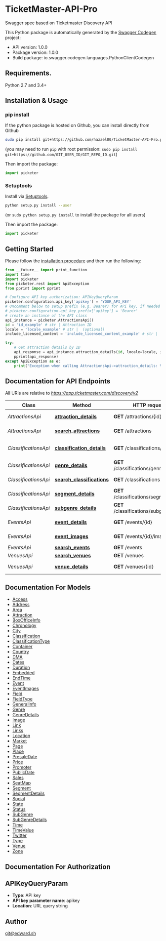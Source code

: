# TicketMaster-API-Pro
Swagger spec based on Ticketmaster Discovery API

This Python package is automatically generated by the [Swagger Codegen](https://github.com/swagger-api/swagger-codegen) project:

- API version: 1.0.0
- Package version: 1.0.0
- Build package: io.swagger.codegen.languages.PythonClientCodegen

## Requirements.

Python 2.7 and 3.4+

## Installation & Usage
### pip install

If the python package is hosted on Github, you can install directly from Github

```sh
sudo pip install git+https://github.com/hazael00/TicketMaster-API-Pro.git
```
(you may need to run `pip` with root permission: `sudo pip install git+https://github.com/GIT_USER_ID/GIT_REPO_ID.git`)

Then import the package:
```python
import picketer 
```

### Setuptools

Install via [Setuptools](http://pypi.python.org/pypi/setuptools).

```sh
python setup.py install --user
```
(or `sudo python setup.py install` to install the package for all users)

Then import the package:
```python
import picketer
```

## Getting Started

Please follow the [installation procedure](#installation--usage) and then run the following:

```python
from __future__ import print_function
import time
import picketer
from picketer.rest import ApiException
from pprint import pprint

# Configure API key authorization: APIKeyQueryParam
picketer.configuration.api_key['apikey'] = 'YOUR_API_KEY'
# Uncomment below to setup prefix (e.g. Bearer) for API key, if needed
# picketer.configuration.api_key_prefix['apikey'] = 'Bearer'
# create an instance of the API class
api_instance = picketer.AttractionsApi()
id = 'id_example' # str | Attraction ID
locale = 'locale_example' # str |  (optional)
include_licensed_content = 'include_licensed_content_example' # str |  (optional)

try:
    # Get attraction details by ID
    api_response = api_instance.attraction_details(id, locale=locale, include_licensed_content=include_licensed_content)
    pprint(api_response)
except ApiException as e:
    print("Exception when calling AttractionsApi->attraction_details: %s\n" % e)

```

## Documentation for API Endpoints

All URIs are relative to *https://app.ticketmaster.com/discovery/v2*

Class | Method | HTTP request | Description
------------ | ------------- | ------------- | -------------
*AttractionsApi* | [**attraction_details**](docs/AttractionsApi.md#attraction_details) | **GET** /attractions/{id} | Get attraction details by ID
*AttractionsApi* | [**search_attractions**](docs/AttractionsApi.md#search_attractions) | **GET** /attractions | Search attractions
*ClassificationsApi* | [**classification_details**](docs/ClassificationsApi.md#classification_details) | **GET** /classifications/{id} | Get classification details by ID
*ClassificationsApi* | [**genre_details**](docs/ClassificationsApi.md#genre_details) | **GET** /classifications/genres/{id} | Get genre details by ID
*ClassificationsApi* | [**search_classifications**](docs/ClassificationsApi.md#search_classifications) | **GET** /classifications | Search classifications
*ClassificationsApi* | [**segment_details**](docs/ClassificationsApi.md#segment_details) | **GET** /classifications/segments/{id} | Get segment details by ID
*ClassificationsApi* | [**subgenre_details**](docs/ClassificationsApi.md#subgenre_details) | **GET** /classifications/subgenres/{id} | Get subgenre details by ID
*EventsApi* | [**event_details**](docs/EventsApi.md#event_details) | **GET** /events/{id} | Get event details by ID
*EventsApi* | [**event_images**](docs/EventsApi.md#event_images) | **GET** /events/{id}/images | Get event images
*EventsApi* | [**search_events**](docs/EventsApi.md#search_events) | **GET** /events | Event search
*VenuesApi* | [**search_venues**](docs/VenuesApi.md#search_venues) | **GET** /venues | Venue search
*VenuesApi* | [**venue_details**](docs/VenuesApi.md#venue_details) | **GET** /venues/{id} | Get venue details by ID


## Documentation For Models

 - [Access](docs/Access.md)
 - [Address](docs/Address.md)
 - [Area](docs/Area.md)
 - [Attraction](docs/Attraction.md)
 - [BoxOfficeInfo](docs/BoxOfficeInfo.md)
 - [Chronology](docs/Chronology.md)
 - [City](docs/City.md)
 - [Classification](docs/Classification.md)
 - [ClassificationType](docs/ClassificationType.md)
 - [Container](docs/Container.md)
 - [Country](docs/Country.md)
 - [DMA](docs/DMA.md)
 - [Dates](docs/Dates.md)
 - [Duration](docs/Duration.md)
 - [Embedded](docs/Embedded.md)
 - [EndTime](docs/EndTime.md)
 - [Event](docs/Event.md)
 - [EventImages](docs/EventImages.md)
 - [Field](docs/Field.md)
 - [FieldType](docs/FieldType.md)
 - [GeneralInfo](docs/GeneralInfo.md)
 - [Genre](docs/Genre.md)
 - [GenreDetails](docs/GenreDetails.md)
 - [Image](docs/Image.md)
 - [Link](docs/Link.md)
 - [Links](docs/Links.md)
 - [Location](docs/Location.md)
 - [Market](docs/Market.md)
 - [Page](docs/Page.md)
 - [Place](docs/Place.md)
 - [PresaleDate](docs/PresaleDate.md)
 - [Price](docs/Price.md)
 - [Promoter](docs/Promoter.md)
 - [PublicDate](docs/PublicDate.md)
 - [Sales](docs/Sales.md)
 - [SeatMap](docs/SeatMap.md)
 - [Segment](docs/Segment.md)
 - [SegmentDetails](docs/SegmentDetails.md)
 - [Social](docs/Social.md)
 - [State](docs/State.md)
 - [Status](docs/Status.md)
 - [SubGenre](docs/SubGenre.md)
 - [SubGenreDetails](docs/SubGenreDetails.md)
 - [Time](docs/Time.md)
 - [TimeValue](docs/TimeValue.md)
 - [Twitter](docs/Twitter.md)
 - [Type](docs/Type.md)
 - [Venue](docs/Venue.md)
 - [Zone](docs/Zone.md)


## Documentation For Authorization


## APIKeyQueryParam

- **Type**: API key
- **API key parameter name**: apikey
- **Location**: URL query string


## Author

git@edward.sh


